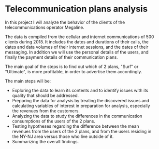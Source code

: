 # Telecommunication plans analysis

In this project I will analyze the behavior of the clients of the telecommunications operator Megaline. 

The data is compiled from the cellular and internet communications of 500 clients during 2018. It includes the dates and durations of their calls, the dates and data volumes of their internet sessions, and the dates of their messaging. In addition we will use the personal details of the users, and finally the payment details of their communication plans.

The main goal of the steps is to find out which of 2 plans, "Surf" or "Ultimate", is more profitable, in order to advertise them accordingly.

The main steps will be:
- Exploring the data to learn its contents and to identify issues with its quality that should be addressed.
- Preparing the data for analysis by treating the discovered issues and calculating variables of interest in preparation for analysis, especially the revenues from the customers.
- Analyzing the data to study the differences in the communication consumptions of the users of the 2 plans.
- Testing hypotheses regarding the difference between the mean revenues from the users of the 2 plans, and from the users residing in the NY-NJ area versus those who live outside of it.
- Summarizing the overall findings.

